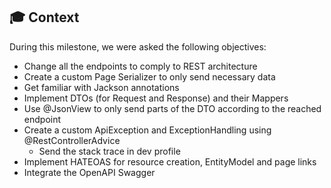   
## 🎓 Context
During this milestone, we were asked the following objectives:
- Change all the endpoints to comply to REST architecture
- Create a custom Page Serializer to only send necessary data
- Get familiar with Jackson annotations
- Implement DTOs (for Request and Response) and their Mappers
- Use @JsonView to only send parts of the DTO according to the reached endpoint
- Create a custom ApiException and ExceptionHandling using @RestControllerAdvice
	- Send the stack trace in dev profile
 - Implement HATEOAS for resource creation, EntityModel and page links
 - Integrate the OpenAPI Swagger

